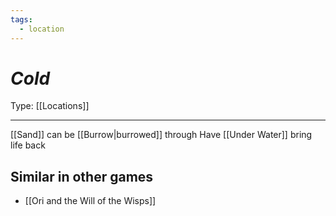 ```yaml
---
tags:
  - location
---
```

# _Cold_

Type: [[Locations]]

----


[[Sand]] can be [[Burrow|burrowed]] through
Have [[Under Water]] bring life back


## Similar in other games

* [[Ori and the Will of the Wisps]]